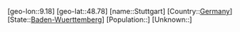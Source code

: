 ﻿---
location: [48.78,9.18]
type: City
tags:
- geo/City


SpocWebEntityId: 34636
isDeleted: false
confidential: public

---
[geo-lon::9.18]
[geo-lat::48.78]
[name::Stuttgart]
[Country::[Germany](geo/Continent/Europe/Germany.md)]
[State::[Baden-Wuerttemberg](geo/Continent/Europe/Germany/Baden-Wuerttemberg.md)]
[Population::]
[Unknown::]

